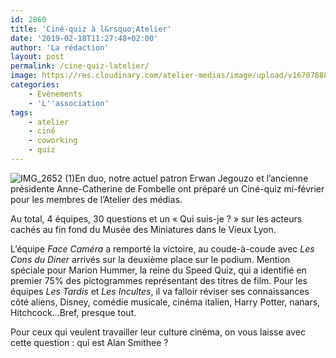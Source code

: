 ```yaml
---
id: 2860
title: 'Ciné-quiz à l&rsquo;Atelier'
date: '2019-02-18T11:27:48+02:00'
author: 'La rédaction'
layout: post
permalink: /cine-quiz-latelier/
image: https://res.cloudinary.com/atelier-medias/image/upload/v1670788806/blog/jqces6vjinmbe20jkmkn.jpg
categories:
    - Evènements
    - 'L''association'
tags:
    - atelier
    - ciné
    - coworking
    - quiz
---
```


![IMG_2652 (1)](https://res.cloudinary.com/atelier-medias/image/upload/v1670788808/blog/j1vivpnpy7pec3agdmmh.jpg)En duo, notre actuel patron Erwan Jegouzo et l’ancienne présidente Anne-Catherine de Fombelle ont préparé un Ciné-quiz mi-février pour les membres de l’Atelier des médias.

Au total, 4 équipes, 30 questions et un « Qui suis-je ? » sur les acteurs cachés au fin fond du Musée des Miniatures dans le Vieux Lyon.

L’équipe *Face Caméra* a remporté la victoire, au coude-à-coude avec *Les Cons du Diner* arrivés sur la deuxième place sur le podium. Mention spéciale pour Marion Hummer, la reine du Speed Quiz, qui a identifié en premier 75% des pictogrammes représentant des titres de film. Pour les équipes *Les Tardis* et *Les Incultes*, il va falloir réviser ses connaissances côté aliens, Disney, comédie musicale, cinéma italien, Harry Potter, nanars, Hitchcock…Bref, presque tout.

Pour ceux qui veulent travailler leur culture cinéma, on vous laisse avec cette question : qui est Alan Smithee ?